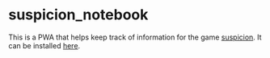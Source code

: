 # suspicion_notebook

This is a PWA that helps keep track of information for the game [suspicion](https://boardgamegeek.com/boardgame/204886/suspicion). It can be installed [here](https://adamulrich.github.io/suspicion_notebook/).

